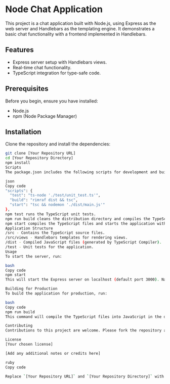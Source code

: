 # Node Chat Application

This project is a chat application built with Node.js, using Express as the web server and Handlebars as the templating engine. It demonstrates a basic chat functionality with a frontend implemented in Handlebars.

## Features

- Express server setup with Handlebars views.
- Real-time chat functionality.
- TypeScript integration for type-safe code.

## Prerequisites

Before you begin, ensure you have installed:

- Node.js
- npm (Node Package Manager)

## Installation

Clone the repository and install the dependencies:

```bash
git clone [Your Repository URL]
cd [Your Repository Directory]
npm install
Scripts
The package.json includes the following scripts for development and building the application:

json
Copy code
"scripts": {
  "test": "ts-node './test/unit_test.ts'",
  "build": "rimraf dist && tsc",
  "start": "tsc && nodemon './dist/main.js'"
},
npm test runs the TypeScript unit tests.
npm run build cleans the distribution directory and compiles the TypeScript files.
npm start compiles the TypeScript files and starts the application with nodemon for auto-reloading.
Application Structure
/src - Contains the TypeScript source files.
/src/views - Handlebars templates for rendering views.
/dist - Compiled JavaScript files (generated by TypeScript Compiler).
/test - Unit tests for the application.
Usage
To start the server, run:

bash
Copy code
npm start
This will start the Express server on localhost (default port 3000). Navigate to http://localhost:3000 in your web browser to access the chat application.

Building for Production
To build the application for production, run:

bash
Copy code
npm run build
This command will compile the TypeScript files into JavaScript in the dist directory.

Contributing
Contributions to this project are welcome. Please fork the repository and submit a pull request.

License
[Your chosen license]

[Add any additional notes or credits here]

ruby
Copy code

Replace `[Your Repository URL]` and `[Your Repository Directory]` with the appr
